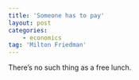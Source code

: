 ```yaml
---
title: 'Someone has to pay'
layout: post
categories:
    - economics
tag: 'Milton Friedman'
---
```


There’s no such thing as a free lunch.